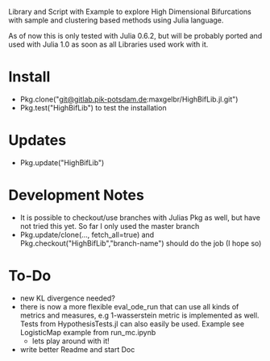 Library and Script with Example to explore High Dimensional Bifurcations with sample and clustering based methods using Julia language.

As of now this is only tested with Julia 0.6.2, but will be probably ported and used with Julia 1.0 as soon as all Libraries used work with it.

# Install

* Pkg.clone("git@gitlab.pik-potsdam.de:maxgelbr/HighBifLib.jl.git")
* Pkg.test("HighBifLib") to test the installation

# Updates

* Pkg.update("HighBifLib")

# Development Notes

* It is possible to checkout/use branches with Julias Pkg as well, but have not tried this yet. So far I only used the master branch
* Pkg.update/clone(..., fetch_all=true) and Pkg.checkout("HighBifLib","branch-name") should do the job (I hope so)

# To-Do

* new KL divergence needed?
* there is now a more flexible eval_ode_run that can use all kinds of metrics and measures, e.g  1-wasserstein metric is implemented as well. Tests from HypothesisTests.jl can also easily be used. Example see LogisticMap example from run_mc.ipynb
  * lets play around with it!
* write better Readme and start Doc
